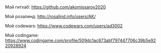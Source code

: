Мой гитхаб: https://github.com/akomissarov2020

Мой розалинд: http://rosalind.info/users/AK/

Мой codewars: https://www.codewars.com/users/ad3002

Мой codingame: https://www.codingame.com/profile/509dc1ac873abf797447706c39b5e9220928924
